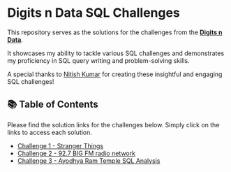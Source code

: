 # Digits n Data SQL Challenges

This repository serves as the solutions for the challenges from the **[Digits n Data](https://www.linkedin.com/company/digits-n-data/)**. 

It showcases my ability to tackle various SQL challenges and demonstrates my proficiency in SQL query writing and problem-solving skills.

A special thanks to [Nitish Kumar](https://www.linkedin.com/in/nitish-kumar-516aba28b/) for creating these insightful and engaging SQL challenges!

## 📚 Table of Contents

Please find the solution links for the challenges below. Simply click on the links to access each solution.
- [Challenge 1 - Stranger Things](https://github.com/KomalGupta02/Digits-n-Data-SQL-Challenge/tree/main/Challenge%201%20-%20Stranger%20Things)
- [Challenge 2 - 92.7 BIG FM radio network](https://github.com/KomalGupta02/Digits-n-Data-SQL-Challenge/tree/main/Challenge%202%20-%2092.7%20BIG%20FM%20radio%20network)
- [Challenge 3 - Ayodhya Ram Temple SQL Analysis](https://github.com/KomalGupta02/Digits-n-Data-SQL-Challenge/tree/main/Challenge%203%20-%20Ayodhya%20Ram%20Temple%20SQL%20Analysis)


